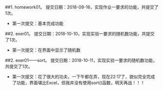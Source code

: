 ##1. homework01。 提交日期：2018-09-16，实现作业一要求的功能，共提交了1次。
- 第一次提交：基本完成功能


##2. exer01。 提交日期：2018-10-10，实现实验一要求的随机数功能，共提交了1次。
- 第一次提交：在界面中显示了随机数

##2. exer01——sort。 提交日期：2018-10-11，实现实验一要求的随机数功能，共提交了1次。
- 第一次提交：花了很大的功夫，一下午都在弄，现在22:17了，貌似完全完成了功能，界面堪比Excel，但我并没有使用sort()函数，明天再战！！！